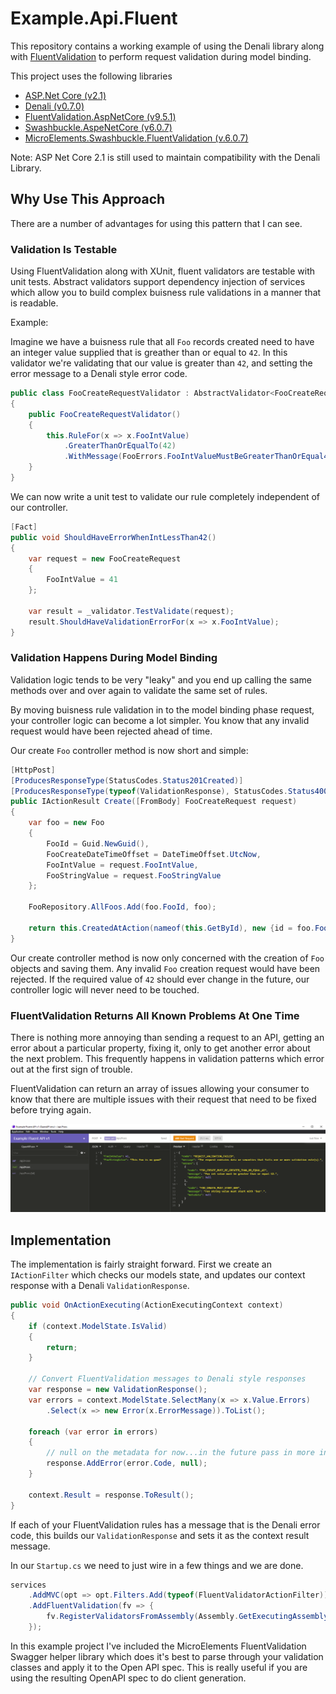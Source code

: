 # Example.Api.Fluent

This repository contains a working example of using the Denali library along with [FluentValidation](https://fluentvalidation.net/) to perform request validation during model binding.

This project uses the following libraries

* [ASP.Net Core (v2.1)](https://docs.microsoft.com/en-us/aspnet/core/release-notes/aspnetcore-2.1?view=aspnetcore-5.0)
* [Denali (v0.7.0)](https://dev.azure.com/plexdev/PlexSystems/_git/Denali)
* [FluentValidation.AspNetCore (v9.5.1)](https://fluentvalidation.net/)
* [Swashbuckle.AspeNetCore (v6.0.7)](https://github.com/domaindrivendev/Swashbuckle.WebApi)
* [MicroElements.Swashbuckle.FluentValidation (v.6.0.7)](https://github.com/micro-elements/MicroElements.Swashbuckle.FluentValidation)

Note: ASP Net Core 2.1 is still used to maintain compatibility with the Denali Library.

## Why Use This Approach

There are a number of advantages for using this pattern that I can see.

### Validation Is Testable

Using FluentValidation along with XUnit, fluent validators are testable with unit tests.  Abstract validators support dependency injection of services which allow you to build complex buisness rule validations in a manner that is readable.

Example:

Imagine we have a buisness rule that all `Foo` records created need to have an integer value supplied that is greather than or equal to `42`.  In this validator we're validating that our value is greater than `42`, and setting the error message to a Denali style error code.

```cs
public class FooCreateRequestValidator : AbstractValidator<FooCreateRequest>
{
    public FooCreateRequestValidator()
    {
        this.RuleFor(x => x.FooIntValue)
            .GreaterThanOrEqualTo(42)
            .WithMessage(FooErrors.FooIntValueMustBeGreaterThanOrEqual42);
    }
}
```

We can now write a unit test to validate our rule completely independent of our controller.

```cs
[Fact]
public void ShouldHaveErrorWhenIntLessThan42()
{
    var request = new FooCreateRequest
    {
        FooIntValue = 41
    };

    var result = _validator.TestValidate(request);
    result.ShouldHaveValidationErrorFor(x => x.FooIntValue);
}
```

### Validation Happens During Model Binding

Validation logic tends to be very "leaky" and you end up calling the same methods over and over again to validate the same set of rules.

By moving buisness rule validation in to the model binding phase request, your controller logic can become a lot simpler.  You know that any invalid request would have been rejected ahead of time.

Our create `Foo` controller method is now short and simple:

```cs
[HttpPost]
[ProducesResponseType(StatusCodes.Status201Created)]
[ProducesResponseType(typeof(ValidationResponse), StatusCodes.Status400BadRequest)]
public IActionResult Create([FromBody] FooCreateRequest request)
{
    var foo = new Foo
    {
        FooId = Guid.NewGuid(),
        FooCreateDateTimeOffset = DateTimeOffset.UtcNow,
        FooIntValue = request.FooIntValue,
        FooStringValue = request.FooStringValue
    };
    
    FooRepository.AllFoos.Add(foo.FooId, foo);

    return this.CreatedAtAction(nameof(this.GetById), new {id = foo.FooId}, foo);
}
```

Our create controller method is now only concerned with the creation of `Foo` objects and saving them.  Any invalid `Foo` creation request would have been rejected.  If the required value of `42` should ever change in the future, our controller logic will never need to be touched.

### FluentValidation Returns All Known Problems At One Time

There is nothing more annoying than sending a request to an API, getting an error about a particular property, fixing it, only to get another error about the next problem.  This frequently happens in validation patterns which error out at the first sign of trouble.

FluentValidation can return an array of issues allowing your consumer to know that there are multiple issues with their request that need to be fixed before trying again.

![Multiple Errors](img/screenshot_multiple_errors.png)

## Implementation

The implementation is fairly straight forward.  First we create an `IActionFilter` which checks our models state, and updates our context response with a Denali `ValidationResponse`.

```cs
public void OnActionExecuting(ActionExecutingContext context)
{
    if (context.ModelState.IsValid)
    {
        return;
    }

    // Convert FluentValidation messages to Denali style responses
    var response = new ValidationResponse();
    var errors = context.ModelState.SelectMany(x => x.Value.Errors)
        .Select(x => new Error(x.ErrorMessage)).ToList();

    foreach (var error in errors)
    {
        // null on the metadata for now...in the future pass in more info?
        response.AddError(error.Code, null);
    }

    context.Result = response.ToResult();
}
```

If each of your FluentValidation rules has a message that is the Denali error code, this builds our `ValidationResponse` and sets it as the context result message.

In our `Startup.cs` we need to just wire in a few things and we are done.

```cs
services
    .AddMVC(opt => opt.Filters.Add(typeof(FluentValidatorActionFilter)))
    .AddFluentValidation(fv => {
        fv.RegisterValidatorsFromAssembly(Assembly.GetExecutingAssembly());
    });
```

In this example project I've included the MicroElements FluentValidation Swagger helper library which does it's best to parse through your validation classes and apply it to the Open API spec.  This is really useful if you are using the resulting OpenAPI spec to do client generation.

